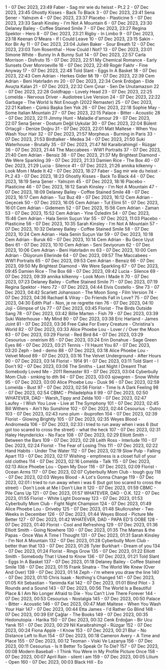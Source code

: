 1 - 07 Dec 2023, 23:49	Faber - Sag mir wie du heisst - Pt.2
2 - 07 Dec 2023, 23:45	Ghostly Kisses - Back To Black
3 - 07 Dec 2023, 23:41	Sena Şener - Yalnızım
4 - 07 Dec 2023, 23:37	Placebo - Plasticine
5 - 07 Dec 2023, 23:33	Sarah Kinsley - I'm Not A Mountain
6 - 07 Dec 2023, 23:30	Delaney Bailey - Coffee Stained Smile
7 - 07 Dec 2023, 23:27	Regina Spektor - Hero
8 - 07 Dec 2023, 23:21	Rigby - In Limbo
9 - 07 Dec 2023, 23:18	Keenan O'Meara - If I Could Leave
10 - 07 Dec 2023, 23:15	Sakin - Kor Bir Ay
11 - 07 Dec 2023, 23:04	Julien Baker - Sour Breath
12 - 07 Dec 2023, 23:03	Tom Rosenthal - How Could I Not?
13 - 07 Dec 2023, 23:01	Simone White - Bunny In A Bunny Suit
14 - 07 Dec 2023, 22:57	Carla Morrison - Disfruto
15 - 07 Dec 2023, 22:51	My Chemical Romance - Early Sunsets Over Monroeville
16 - 07 Dec 2023, 22:49	Rogér Fakhr - Fine Anyway
17 - 07 Dec 2023, 22:48	Told Slant - Eggs In A Basket
18 - 07 Dec 2023, 22:43	Cem Adrian - Herkes Gider Mi
19 - 07 Dec 2023, 22:39	Cem Adrian - Beni Hatırladın mı
20 - 07 Dec 2023, 22:34	Cenk Erdoğan - Elde Avuçta Kalan
21 - 07 Dec 2023, 22:32	Cem Çınar - Sen De Unutamazsın
22 - 07 Dec 2023, 22:28	Goldfrapp - Lovely Head
23 - 07 Dec 2023, 22:25	Lomelda - Nervous Driver - Audiotree Live Version
24 - 07 Dec 2023, 22:22	Garbage - The World Is Not Enough (2022 Remaster)
25 - 07 Dec 2023, 22:21	Kalben - Çünkü Başka Sen Yok
26 - 07 Dec 2023, 22:18	Sophie May - Some Italian Mountain
27 - 07 Dec 2023, 22:15	Palace - Bitter - Acoustic
28 - 07 Dec 2023, 22:11	Jimmy Hunt - Maladie d'amour
29 - 07 Dec 2023, 22:07	Sena Şener - Dostum Değil Uykular
30 - 07 Dec 2023, 22:04	Bülent Ortaçgil - Denize Doğru
31 - 07 Dec 2023, 22:01	Matt Maltese - When You Wash Your Hair
32 - 07 Dec 2023, 21:57	Morpheus - Burning in Paris
33 - 07 Dec 2023, 21:53	Birdtalker - Medea
34 - 07 Dec 2023, 21:50	Suki Waterhouse - Brutally
35 - 07 Dec 2023, 21:47	Nil Karaibrahimgil - Rüzgar
36 - 07 Dec 2023, 21:44	The Maccabees - WW1 Portraits
37 - 07 Dec 2023, 21:40	Cem Adrian - Bensiz
38 - 07 Dec 2023, 21:37	My Brightest Diamond - We Were Sparkling
39 - 07 Dec 2023, 21:33	Damien Rice - The Box
40 - 07 Dec 2023, 21:29	Lucia - Silence
41 - 07 Dec 2023, 21:26	annika kilkenny - Look Mom I Made It
42 - 07 Dec 2023, 18:27	Faber - Sag mir wie du heisst - Pt.2
43 - 07 Dec 2023, 18:23	Ghostly Kisses - Back To Black
44 - 07 Dec 2023, 18:19	Sena Şener - Yalnızım
45 - 07 Dec 2023, 18:16	Placebo - Plasticine
46 - 07 Dec 2023, 18:12	Sarah Kinsley - I'm Not A Mountain
47 - 07 Dec 2023, 18:09	Delaney Bailey - Coffee Stained Smile
48 - 07 Dec 2023, 16:17	Cem Adrian - Tuz Buz
49 - 07 Dec 2023, 16:12	Cem Adrian - Geçecek
50 - 07 Dec 2023, 16:05	Cem Adrian - Tut Elimi
51 - 07 Dec 2023, 16:01	Cem Adrian - Gidemem
52 - 07 Dec 2023, 15:56	Cem Adrian - Zaman
53 - 07 Dec 2023, 15:52	Cem Adrian - Yine Özledim
54 - 07 Dec 2023, 15:46	Cem Adrian - Hala Senin Suçun Var
55 - 07 Dec 2023, 11:03	Placebo - Plasticine
56 - 07 Dec 2023, 10:35	Sarah Kinsley - I'm Not A Mountain
57 - 07 Dec 2023, 10:32	Delaney Bailey - Coffee Stained Smile
58 - 07 Dec 2023, 10:24	Cem Adrian - Hala Senin Suçun Var
59 - 07 Dec 2023, 10:18	Cem Adrian - Buruk
60 - 07 Dec 2023, 10:14	Cem Adrian - Bu Gece Uyut Beni
61 - 07 Dec 2023, 10:10	Cem Adrian - Seni Seviyorum
62 - 07 Dec 2023, 10:06	Cem Adrian - Beni Hatırladın mı
63 - 07 Dec 2023, 10:00	Cem Adrian - Ölüyorum Ellerinde
64 - 07 Dec 2023, 09:57	The Maccabees - WW1 Portraits
65 - 07 Dec 2023, 09:53	Cem Adrian - Bensiz
66 - 07 Dec 2023, 09:50	My Brightest Diamond - We Were Sparkling
67 - 07 Dec 2023, 09:45	Damien Rice - The Box
68 - 07 Dec 2023, 09:42	Lucia - Silence
69 - 07 Dec 2023, 09:39	annika kilkenny - Look Mom I Made It
70 - 07 Dec 2023, 07:23	Delaney Bailey - Coffee Stained Smile
71 - 07 Dec 2023, 07:19	Regina Spektor - Hero
72 - 07 Dec 2023, 04:44	Elvis Costello - She
73 - 07 Dec 2023, 04:42	Scarlett Johansson - The Moon Song - Film Version
74 - 07 Dec 2023, 04:36	Rachael & Vilray - Do Friends Fall in Love?
75 - 07 Dec 2023, 04:30	Édith Piaf - Non, je ne regrette rien
76 - 07 Dec 2023, 04:10	Joji - Glimpse of Us
77 - 07 Dec 2023, 03:45	Florist - The Birds Outside Sang
78 - 07 Dec 2023, 03:42	Billie Marten - Fish
79 - 07 Dec 2023, 03:39	Suki Waterhouse - My Mind
80 - 07 Dec 2023, 03:38	Eric Harland - James Joint
81 - 07 Dec 2023, 03:36	Free Cake For Every Creature - Christina's World
82 - 07 Dec 2023, 03:33	Alice Phoebe Lou - Lover / / Over the Moon
83 - 07 Dec 2023, 03:29	Florist - Red Bird
84 - 07 Dec 2023, 03:29	Cesourius - oneirism
85 - 07 Dec 2023, 03:24	Erin Donahue - Sage Green Eyes
86 - 07 Dec 2023, 03:21	Tennis - I'll Haunt You
87 - 07 Dec 2023, 03:20	Zeph - bed - demo
88 - 07 Dec 2023, 03:18	Alice Phoebe Lou - Velvet Mood
89 - 07 Dec 2023, 03:16	The Velvet Underground - After Hours
90 - 07 Dec 2023, 03:14	Florist - 1914
91 - 07 Dec 2023, 03:11	Told Slant - I Don't
92 - 07 Dec 2023, 03:06	The Smiths - Last Night I Dreamt That Somebody Loved Me - 2011 Remaster
93 - 07 Dec 2023, 03:04	Cyberbully Mom Club - smking to dth
94 - 07 Dec 2023, 03:03	sjowgren - Snow White
95 - 07 Dec 2023, 03:00	Alice Phoebe Lou - Dusk
96 - 07 Dec 2023, 02:59	Lomelda - Bust
97 - 07 Dec 2023, 02:56	Florist - Time Is A Dark Feeling
98 - 07 Dec 2023, 02:54	CBMC - Philadelphia II
99 - 07 Dec 2023, 02:50	WHATEVER, DAD - Warsh_Tippy and Zelda
100 - 07 Dec 2023, 02:47	Laufey - I Wish You Love - Live at The Symphony
101 - 07 Dec 2023, 02:45	Bill Withers - Ain't No Sunshine
102 - 07 Dec 2023, 02:44	Cesourius - Outro
103 - 07 Dec 2023, 02:43	runo plum - ibuprofen
104 - 07 Dec 2023, 02:39	Florist - Glowing Brightly
105 - 07 Dec 2023, 02:35	Weyes Blood - Andromeda
106 - 07 Dec 2023, 02:33	i tried to run away when i was 6 (but got too scared to cross the street) - what the heck
107 - 07 Dec 2023, 02:31	Haley Heynderickx - No Face
108 - 07 Dec 2023, 02:29	Elliott Smith - Between the Bars
109 - 07 Dec 2023, 02:28	Leith Ross - Interlude
110 - 07 Dec 2023, 02:24	Florist - The Fear of Losing This
111 - 07 Dec 2023, 02:22	Hand Habits - Under The Water
112 - 07 Dec 2023, 02:19	Slow Pulp - Falling Apart
113 - 07 Dec 2023, 02:17	Wishing - emptiness is a closet full of your old clothes
114 - 07 Dec 2023, 02:16	Lomelda - Talk
115 - 07 Dec 2023, 02:13	Alice Phoebe Lou - Open My Door
116 - 07 Dec 2023, 02:09	Florist - Ocean Arms
117 - 07 Dec 2023, 02:07	Cyberbully Mom Club - tough guy
118 - 07 Dec 2023, 02:03	Weyes Blood - A Lot's Gonna Change
119 - 07 Dec 2023, 02:01	i tried to run away when i was 6 (but got too scared to cross the street) - Don't Look at Me I Don't Like It
120 - 07 Dec 2023, 01:59	CBMC - Pile Cans Up
121 - 07 Dec 2023, 01:57	WHATEVER, DAD - O.K.
122 - 07 Dec 2023, 01:55	Florist - White Light Doorway
123 - 07 Dec 2023, 01:53	Cyberbully Mom Club - Fight Night Champion
124 - 07 Dec 2023, 01:49	Alice Phoebe Lou - Driveby
125 - 07 Dec 2023, 01:48	Skullcrusher - Two Weeks in December
126 - 07 Dec 2023, 01:44	Weyes Blood - Picture Me Better
127 - 07 Dec 2023, 01:42	WHATEVER, DAD - PAPA ED'S OOBE
128 - 07 Dec 2023, 01:40	Florist - Cool and Refreshing
129 - 07 Dec 2023, 01:36	Elliott Smith - Going Nowhere
130 - 07 Dec 2023, 01:35	The Mamas & the Papas - Once Was A Time I Thought
131 - 07 Dec 2023, 01:31	Sarah Kinsley - I'm Not A Mountain
132 - 07 Dec 2023, 01:28	Cyberbully Mom Club - better than that
133 - 07 Dec 2023, 01:26	Tyler Burkhart - Dream of you
134 - 07 Dec 2023, 01:24	Florist - Rings Grow
135 - 07 Dec 2023, 01:22	Elliott Smith - Somebody That I Used to Know
136 - 07 Dec 2023, 01:21	Told Slant - Eggs In A Basket
137 - 07 Dec 2023, 01:18	Delaney Bailey - Coffee Stained Smile
138 - 07 Dec 2023, 01:15	Frank Sinatra - The World We Knew (Over And Over)
139 - 07 Dec 2023, 01:14	Zeph - i'm where you draw the line
140 - 07 Dec 2023, 01:10	Chris Isaak - Nothing's Changed
141 - 07 Dec 2023, 01:05	Kit Sebastian - Yanimda Kal
142 - 07 Dec 2023, 01:01	Blind Pilot - 3 Rounds and a Sound
143 - 07 Dec 2023, 00:56	The World Is a Beautiful Place & I Am No Longer Afraid to Die - You Can't Live There Forever
144 - 07 Dec 2023, 00:53	Cesourius - Nostalgia
145 - 07 Dec 2023, 00:50	Palace - Bitter - Acoustic
146 - 07 Dec 2023, 00:47	Matt Maltese - When You Wash Your Hair
147 - 07 Dec 2023, 00:44	Etta James - I'd Rather Go Blind
148 - 07 Dec 2023, 00:39	Elif Çağlar - The Books
149 - 07 Dec 2023, 00:35	Hedonutopia - Harika
150 - 07 Dec 2023, 00:32	Cenk Erdoğan - Bir Ucu Yanık
151 - 07 Dec 2023, 00:29	Nil Karaibrahimgil - Rüzgar
152 - 07 Dec 2023, 00:24	Fiona Apple - I Know
153 - 07 Dec 2023, 00:21	Blur - No Distance Left to Run
154 - 07 Dec 2023, 00:18	Cameron Avery - A Time and Place
155 - 07 Dec 2023, 00:12	Teoman - Viski Ve Lazanya
156 - 07 Dec 2023, 00:11	Cesourius - Is It Better To Speak Or To Die?
157 - 07 Dec 2023, 00:08	Modern Baseball - I Think You Were in My Profile Picture Once
158 - 07 Dec 2023, 00:07	April Rain - silent i am
159 - 07 Dec 2023, 00:05	Lilium - Open
160 - 07 Dec 2023, 00:03	Black Hill - Eo
